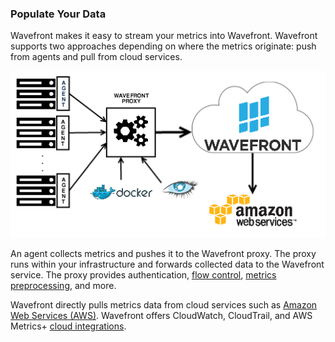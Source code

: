 ### Populate Your Data

Wavefront makes it easy to stream your metrics into Wavefront. Wavefront supports two approaches depending on where the metrics originate: push from agents and pull from cloud services.

![Wavefront architecture](images/wavefront_architecture.png)

An agent collects metrics and pushes it to the Wavefront proxy. The proxy runs within your infrastructure and forwards collected data to the Wavefront service. The proxy provides authentication, [flow control](https://community.wavefront.com/docs/DOC-1034), [metrics preprocessing](https://community.wavefront.com/docs/DOC-1207), and more.

Wavefront directly pulls metrics data from cloud services such as [Amazon Web Services (AWS)](https://aws.amazon.com). Wavefront offers CloudWatch, CloudTrail, and AWS Metrics+ [cloud integrations](https://community.wavefront.com/docs/DOC-1032).


